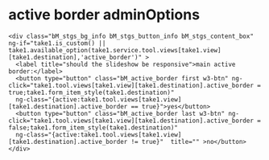 # active border adminOptions

	<div class="bM_stgs_bg_info bM_stgs_button_info bM_stgs_content_box" 
	ng-if="take1.is_custom() || take1.available_option(take1.service.tool.views[take1.view][take1.destination],'active_border')" >
	  <label title="should the slideshow be responsive">main active border:</label>
	  <button type="button" class="bM_active_border first w3-btn" ng-click="take1.tool.views[take1.view][take1.destination].active_border = true;take1.form_item_style(take1.destination)"
	  ng-class="{active:take1.tool.views[take1.view][take1.destination].active_border == true}">yes</button>
	  <button type="button" class="bM_active_border last w3-btn" ng-click="take1.tool.views[take1.view][take1.destination].active_border = false;take1.form_item_style(take1.destination)"
	  ng-class="{active:take1.tool.views[take1.view][take1.destination].active_border != true}"  title="" >no</button>
	</div>